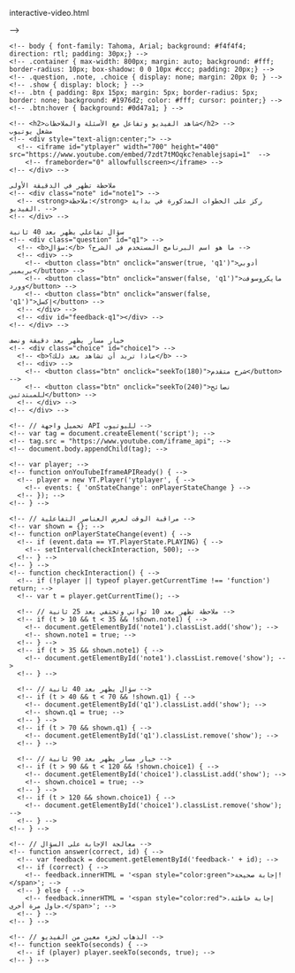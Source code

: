 interactive-video.html
<!DOCTYPE html> -->
<!-- <html lang="ar"> -->
<!-- <head> -->
  <!-- <meta charset="UTF-8"> -->
  <!-- <title>فيديو تفاعلي تعليمي</title> -->
  <!-- <style> -->
    <!-- body { font-family: Tahoma, Arial; background: #f4f4f4; direction: rtl; padding: 30px;} -->
    <!-- .container { max-width: 800px; margin: auto; background: #fff; border-radius: 10px; box-shadow: 0 0 10px #ccc; padding: 20px;} -->
    <!-- .question, .note, .choice { display: none; margin: 20px 0; } -->
    <!-- .show { display: block; } -->
    <!-- .btn { padding: 8px 15px; margin: 5px; border-radius: 5px; border: none; background: #1976d2; color: #fff; cursor: pointer;} -->
    <!-- .btn:hover { background: #0d47a1; } -->
  <!-- </style> -->
<!-- </head> -->
<!-- <body> -->
  <!-- <div class="container"> -->
    <!-- <h2>شاهد الفيديو وتفاعل مع الأسئلة والملاحظات</h2> -->
    مشغل يوتيوب
    <!-- <div style="text-align:center;"> -->
      <!-- <iframe id="ytplayer" width="700" height="400" src="https://www.youtube.com/embed/7zdt7tMOqkc?enablejsapi=1"  -->
        <!-- frameborder="0" allowfullscreen></iframe> -->
    <!-- </div> -->
    
    ملاحظة تظهر في الدقيقة الأولى
    <!-- <div class="note" id="note1"> -->
      <!-- <strong>ملاحظة:</strong> ركز على الخطوات المذكورة في بداية الفيديو. -->
    <!-- </div> -->
    
    سؤال تفاعلي يظهر بعد 40 ثانية
    <!-- <div class="question" id="q1"> -->
      <!-- <b>سؤال:</b> ما هو اسم البرنامج المستخدم في الشرح؟ -->
      <!-- <div> -->
        <!-- <button class="btn" onclick="answer(true, 'q1')">أدوبي بريمير</button> -->
        <!-- <button class="btn" onclick="answer(false, 'q1')">مايكروسوفت وورد</button> -->
        <!-- <button class="btn" onclick="answer(false, 'q1')">إكسل</button> -->
      <!-- </div> -->
      <!-- <div id="feedback-q1"></div> -->
    <!-- </div> -->
    
    خيار مسار يظهر بعد دقيقة ونصف
    <!-- <div class="choice" id="choice1"> -->
      <!-- <b>ماذا تريد أن تشاهد بعد ذلك؟</b> -->
      <!-- <div> -->
        <!-- <button class="btn" onclick="seekTo(180)">شرح متقدم</button> -->
        <!-- <button class="btn" onclick="seekTo(240)">نصائح للمبتدئين</button> -->
      <!-- </div> -->
    <!-- </div> -->
  <!-- </div> -->

  <!-- <script> -->
    <!-- // تحميل واجهة API لليوتيوب -->
    <!-- var tag = document.createElement('script'); -->
    <!-- tag.src = "https://www.youtube.com/iframe_api"; -->
    <!-- document.body.appendChild(tag); -->

    <!-- var player; -->
    <!-- function onYouTubeIframeAPIReady() { -->
      <!-- player = new YT.Player('ytplayer', { -->
        <!-- events: { 'onStateChange': onPlayerStateChange } -->
      <!-- }); -->
    <!-- } -->

    <!-- // مراقبة الوقت لعرض العناصر التفاعلية -->
    <!-- var shown = {}; -->
    <!-- function onPlayerStateChange(event) { -->
      <!-- if (event.data == YT.PlayerState.PLAYING) { -->
        <!-- setInterval(checkInteraction, 500); -->
      <!-- } -->
    <!-- } -->
    <!-- function checkInteraction() { -->
      <!-- if (!player || typeof player.getCurrentTime !== 'function') return; -->
      <!-- var t = player.getCurrentTime(); -->

      <!-- // ملاحظة تظهر بعد 10 ثواني وتختفي بعد 25 ثانية -->
      <!-- if (t > 10 && t < 35 && !shown.note1) { -->
        <!-- document.getElementById('note1').classList.add('show'); -->
        <!-- shown.note1 = true; -->
      <!-- } -->
      <!-- if (t > 35 && shown.note1) { -->
        <!-- document.getElementById('note1').classList.remove('show'); -->
      <!-- } -->

      <!-- // سؤال يظهر بعد 40 ثانية -->
      <!-- if (t > 40 && t < 70 && !shown.q1) { -->
        <!-- document.getElementById('q1').classList.add('show'); -->
        <!-- shown.q1 = true; -->
      <!-- } -->
      <!-- if (t > 70 && shown.q1) { -->
        <!-- document.getElementById('q1').classList.remove('show'); -->
      <!-- } -->

      <!-- // خيار مسار يظهر بعد 90 ثانية -->
      <!-- if (t > 90 && t < 120 && !shown.choice1) { -->
        <!-- document.getElementById('choice1').classList.add('show'); -->
        <!-- shown.choice1 = true; -->
      <!-- } -->
      <!-- if (t > 120 && shown.choice1) { -->
        <!-- document.getElementById('choice1').classList.remove('show'); -->
      <!-- } -->
    <!-- } -->

    <!-- // معالجة الإجابة على السؤال -->
    <!-- function answer(correct, id) { -->
      <!-- var feedback = document.getElementById('feedback-' + id); -->
      <!-- if (correct) { -->
        <!-- feedback.innerHTML = '<span style="color:green">إجابة صحيحة!</span>'; -->
      <!-- } else { -->
        <!-- feedback.innerHTML = '<span style="color:red">إجابة خاطئة، حاول مرة أخرى.</span>'; -->
      <!-- } -->
    <!-- } -->

    <!-- // الذهاب لجزء معين من الفيديو -->
    <!-- function seekTo(seconds) { -->
      <!-- if (player) player.seekTo(seconds, true); -->
    <!-- } -->
  <!-- </script> -->
<!-- </body> -->
<!-- </html>
